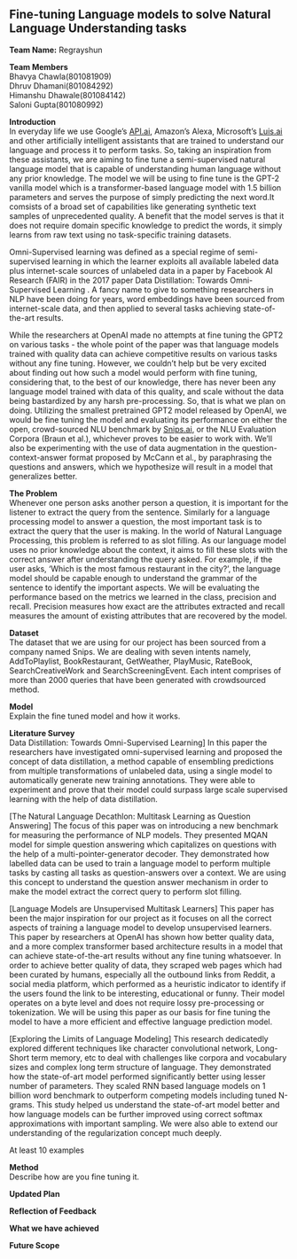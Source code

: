 <h2 id="fine-tuning-language-models-to-solve-natural-language-understanding-tasks"><strong>Fine-tuning Language models to solve Natural Language Understanding tasks</strong></h2>
<p><strong>Team Name:</strong> Regrayshun</p>
<p><strong>Team Members</strong><br>
Bhavya Chawla(801081909)<br>
Dhruv Dhamani(801084292)<br>
Himanshu Dhawale(801084142)<br>
Saloni Gupta(801080992)</p>
<p><strong>Introduction</strong><br>
In everyday life we use Google’s <a href="http://API.ai">API.ai</a>, Amazon’s Alexa, Microsoft’s <a href="http://Luis.ai">Luis.ai</a> and other artificially intelligent assistants that are trained to understand our language and process it to perform tasks. So, taking an inspiration from these assistants, we are aiming to fine tune a semi-supervised natural language model that is capable of understanding human language without any prior knowledge. The model we will be using to fine tune is the GPT-2 vanilla model which is a transformer-based language model with 1.5 billion parameters and serves the purpose of simply predicting the next word.It comsists of a broad set of capabilities like generating synthetic text samples of unprecedented quality. A benefit that the model serves is that it does not require domain specific knowledge to predict the words, it simply learns from raw text using no task-specific training datasets.</p>
<p>Omni-Supervised learning was defined as a special regime of semi-supervised learning in which the learner exploits all available labeled data plus internet-scale sources of unlabeled data in a paper by Facebook AI Research (FAIR) in the 2017 paper Data Distillation: Towards Omni-Supervised Learning . A fancy name to give to something researchers in NLP have been doing for years, word embeddings have been sourced from internet-scale data, and then applied to several tasks achieving state-of-the-art results.</p>
<p>While the researchers at OpenAI made no attempts at fine tuning the GPT2 on various tasks - the whole point of the paper was that language models trained with quality data can achieve competitive results on various tasks without any fine tuning. However, we couldn’t help but be very excited about finding out how such a model would perform with fine tuning, considering that, to the best of our knowledge, there has never been any language model trained with data of this quality, and scale without the data being bastardized by any harsh pre-processing. So, that is what we plan on doing. Utilizing the smallest pretrained GPT2 model released by OpenAI, we would be fine tuning the model and evaluating its performance on either the open, crowd-sourced NLU benchmark by <a href="http://Snips.ai">Snips.ai</a>, or the NLU Evaluation Corpora (Braun et al.), whichever proves to be easier to work with. We’ll also be experimenting with the use of data augmentation in the question-context-answer format proposed by McCann et al., by paraphrasing the questions and answers, which we hypothesize will result in a model that generalizes better.</p>
<p><strong>The Problem</strong><br>
Whenever one person asks another person a question, it is important for the listener to extract the query from the sentence. Similarly for a language processing model to answer a question, the most important task is to extract the query that the user is making. In the world of Natural Language Processing, this problem is referred to as slot filling. As our language model uses no prior knowledge about the context, it aims to fill these slots with the correct answer after understanding the query asked. For example, if the user asks, ‘Which is the most famous restaurant in the city?’, the language model should be capable enough to understand the grammar of the sentence to identify the important aspects. We will be evaluating the performance based on the metrics we learned in the class, precision and recall. Precision measures how exact are the attributes extracted and recall measures the amount of existing attributes that are recovered by the model.</p>
<p><strong>Dataset</strong><br>
The dataset that we are using for our project has been sourced from a company named Snips. We are dealing with seven intents namely, AddToPlaylist, BookRestaurant, GetWeather, PlayMusic, RateBook, SearchCreativeWork and SearchScreeningEvent. Each intent comprises of more than 2000 queries that have been generated with crowdsourced method.</p>
<p><strong>Model</strong><br>
Explain the fine tuned model and how it works.</p>
<p><strong>Literature Survey</strong><br>
Data Distillation: Towards Omni-Supervised Learning]
In this paper the researchers have investigated omni-supervised learning and proposed the concept of data distillation, a method capable of ensembling predictions from multiple transformations of unlabeled data, using a single model to automatically generate new training annotations. They were able to experiment and prove that their model could surpass large scale supervised learning with the help of data distillation.</p>
[The Natural Language Decathlon: Multitask Learning as Question Answering]
The focus of this paper was on introducing a new benchmark for measuring the performance of NLP models. They presented MQAN model for simple question answering which capitalizes on questions with the help of a multi-pointer-generator decoder. They demonstrated how labelled data can be used to train a language model to perform multiple tasks by casting all tasks as question-answers over a context. We are using this concept to understand the question answer mechanism in order to make the model extract the correct query to perform slot filling.</p>
[Language Models are Unsupervised Multitask Learners]
This paper has been the major inspiration for our project as it focuses on all the correct aspects of training a language model to develop unsupervised learners. This paper by researchers at OpenAI has shown how better quality data, and a more complex transformer based architecture results in a model that can achieve state-of-the-art results without any fine tuning whatsoever. In order to achieve better quality of data, they scraped web pages which had been curated by humans, especially all the outbound links from Reddit, a social media platform, which performed as a heuristic indicator to identify if the users found the link to be interesting, educational or funny. Their model operates on a byte level and does not require lossy pre-processing or tokenization. We will be using this paper as our basis for fine tuning the model to have a more efficient and effective language prediction model.</p>
[Exploring the Limits of Language Modeling]
This research dedicatedly explored different techniques like character convolutional network, Long-Short term memory, etc to deal with challenges like corpora and vocabulary sizes and complex long term structure of language. They demonstrated how the state-of-art model performed significantly better using lesser number of parameters. They scaled RNN based language models on 1 billion word benchmark to outperform competing models including tuned N-grams. This study helped us understand the state-of-art model better and how language models can be further improved using correct softmax approximations with important sampling. We were also able to extend our understanding of the regularization concept much deeply.</p>
At least 10 examples</p>
<p><strong>Method</strong><br>
Describe how are you fine tuning it.</p>
<p><strong>Updated Plan</strong></p>
<p><strong>Reflection of Feedback</strong></p>
<p><strong>What we have achieved</strong></p>
<p><strong>Future Scope</strong></p>
<p><img src="https://lh4.googleusercontent.com/BfpEeDUIgI-IRx-5QInO0JNBpB5_eQkDwIIq4jszusSaFI6UfWVPQGo8HhGywcZUdC5avxdYAYpzMPxUdiE5EJqHl_H8RV-A5EhUMu70lHqTDk0ffD9n0OhB_8m3eL3hghyB3oMV" alt=""></p>

